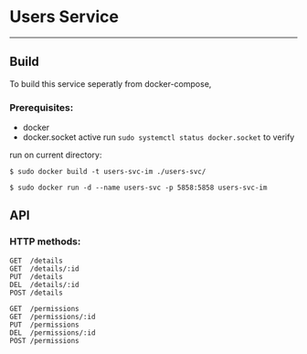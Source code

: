 # Users Service
---

## Build

To build this service seperatly from docker-compose,

### Prerequisites:

- docker
- docker.socket active run `sudo systemctl status docker.socket` to verify

run on current directory:

```
$ sudo docker build -t users-svc-im ./users-svc/ 
```
```
$ sudo docker run -d --name users-svc -p 5858:5858 users-svc-im 
```


## API

### HTTP methods:


```
GET  /details
GET  /details/:id
PUT  /details
DEL  /details/:id
POST /details
```

```
GET  /permissions
GET  /permissions/:id
PUT  /permissions
DEL  /permissions/:id
POST /permissions
```
